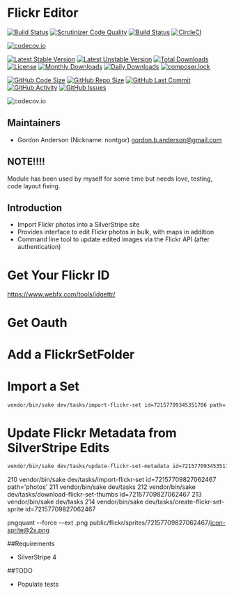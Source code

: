 # Flickr Editor
[![Build Status](https://travis-ci.org/gordonbanderson/flickr-editor.svg?branch=upgradess4)](https://travis-ci.org/gordonbanderson/flickr-editor)
[![Scrutinizer Code Quality](https://scrutinizer-ci.com/g/gordonbanderson/flickr-editor/badges/quality-score.png?b=upgradess4)](https://scrutinizer-ci.com/g/gordonbanderson/flickr-editor/?branch=upgradess4)
[![Build Status](https://scrutinizer-ci.com/g/gordonbanderson/flickr-editor/badges/build.png?b=upgradess4)](https://scrutinizer-ci.com/g/gordonbanderson/flickr-editor/build-status/upgradess4)
[![CircleCI](https://circleci.com/gh/gordonbanderson/flickr-editor.svg?style=svg)](https://circleci.com/gh/gordonbanderson/flickr-editor)

[![codecov.io](https://codecov.io/github/gordonbanderson/flickr-editor/coverage.svg?branch=upgradess4)](https://codecov.io/github/gordonbanderson/flickr-editor?branch=upgradess4)


[![Latest Stable Version](https://poser.pugx.org/weboftalent/flickr/version)](https://packagist.org/packages/weboftalent/flickr)
[![Latest Unstable Version](https://poser.pugx.org/weboftalent/flickr/v/unstable)](//packagist.org/packages/weboftalent/flickr)
[![Total Downloads](https://poser.pugx.org/weboftalent/flickr/downloads)](https://packagist.org/packages/weboftalent/flickr)
[![License](https://poser.pugx.org/weboftalent/flickr/license)](https://packagist.org/packages/weboftalent/flickr)
[![Monthly Downloads](https://poser.pugx.org/weboftalent/flickr/d/monthly)](https://packagist.org/packages/weboftalent/flickr)
[![Daily Downloads](https://poser.pugx.org/weboftalent/flickr/d/daily)](https://packagist.org/packages/weboftalent/flickr)
[![composer.lock](https://poser.pugx.org/weboftalent/flickr/composerlock)](https://packagist.org/packages/weboftalent/flickr)

[![GitHub Code Size](https://img.shields.io/github/languages/code-size/gordonbanderson/flickr-editor)](https://github.com/gordonbanderson/flickr-editor)
[![GitHub Repo Size](https://img.shields.io/github/repo-size/gordonbanderson/flickr-editor)](https://github.com/gordonbanderson/flickr-editor)
[![GitHub Last Commit](https://img.shields.io/github/last-commit/gordonbanderson/flickr-editor)](https://github.com/gordonbanderson/flickr-editor)
[![GitHub Activity](https://img.shields.io/github/commit-activity/m/gordonbanderson/flickr-editor)](https://github.com/gordonbanderson/flickr-editor)
[![GitHub Issues](https://img.shields.io/github/issues/gordonbanderson/flickr-editor)](https://github.com/gordonbanderson/flickr-editor/issues)

![codecov.io](https://codecov.io/github/gordonbanderson/flickr-editor/branch.svg?branch=upgradess4)


## Maintainers

* Gordon Anderson (Nickname: nontgor)
	<gordon.b.anderson@gmail.com>

## NOTE!!!!
Module has been used by myself for some time but needs love, testing, code layout fixing.

## Introduction

* Import Flickr photos into a SilverStripe site
* Provides interface to edit Flickr photos in bulk, with maps in addition
* Command line tool to update edited images via the Flickr API (after authentication)


# Get Your Flickr ID
https://www.webfx.com/tools/idgettr/

# Get Oauth

# Add a FlickrSetFolder

# Import a Set
```bash
vendor/bin/sake dev/tasks/import-flickr-set id=72157709345351706 path='photos'
```

# Update Flickr Metadata from SilverStripe Edits
```bash
vendor/bin/sake dev/tasks/update-flickr-set-metadata id=72157709345351706
```

 210  vendor/bin/sake dev/tasks/import-flickr-set id=72157709827062467 path='photos'
  211  vendor/bin/sake dev/tasks
  212  vendor/bin/sake dev/tasks/download-flickr-set-thumbs id=72157709827062467
  213  vendor/bin/sake dev/tasks
  214  vendor/bin/sake dev/tasks/create-flickr-set-sprite  id=72157709827062467

pngquant --force --ext .png  public/flickr/sprites/72157709827062467/icon-sprite@2x.png 


##Requirements
* SilverStripe 4

##TODO
* Populate tests
